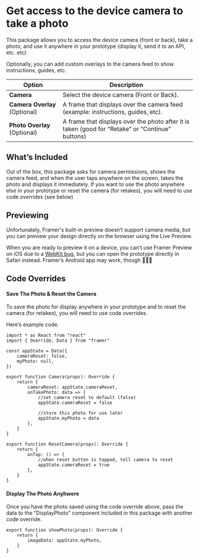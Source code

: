 # Get access to the device camera to take a photo
This package allows you to access the device camera (front or back), take a photo, and use it anywhere in your prototype (display it, send it to an API, etc. etc)

Optionally, you can add custom overlays to the camera feed to show instructions, guides, etc.

Option|Description
--- | ---
**Camera**|Select the device camera (Front or Back).
**Camera Overlay** (Optional)|A frame that displays over the camera feed (example: instructions, guides, etc).
**Photo Overlay** (Optional)|A frame that displays over the photo after it is taken (good for “Retake” or “Continue” buttons)


## What’s Included
Out of the box, this package asks for camera permissions, shows the camera feed, and when the user taps anywhere on the screen, takes the photo and displays it immediately. If you want to use the photo anywhere else in your prototype or reset the camera (for retakes), you will need to use code overrides (see below)

## Previewing
Unfortunately, Framer's built-in preview doesn’t support camera media, but you can preview your design directly on the browser using the Live Preview.

When you are ready to preview it on a device, you can’t use Framer Preview on iOS due to a [WebKit bug](https://bugs.webkit.org/show_bug.cgi?id=185448#c20), but you can open the prototype directly in Safari instead. Framer’s Android app may work, though 🤷🏻‍♂️

## Code Overrides

#### Save The Photo & Reset the Camera
To save the photo for display anywhere in your prototype and to reset the camera (for retakes), you will need to use code overrides.

Here’s example code.

```
import * as React from "react"
import { Override, Data } from "framer"

const appState = Data({
    cameraReset: false,
    myPhoto: null,
})

export function Camera(props): Override {
    return {
        cameraReset: appState.cameraReset,
        onTakePhoto: data => {
            //set camera reset to default (false)
            appState.cameraReset = false

            //store this photo for use later
            appState.myPhoto = data
        },
    }
}

export function ResetCamera(props): Override {
    return {
        onTap: () => {
            //when reset button is tapped, tell camera to reset
            appState.cameraReset = true
        },
    }
}
```

#### Display The Photo Anyhwere
Once you have the photo saved using the code override above, pass the data to the “DisplayPhoto” component included in this package with another code override.

```
export function showPhoto(props): Override {
    return {
        imageData: appState.myPhoto,
    }
}
```